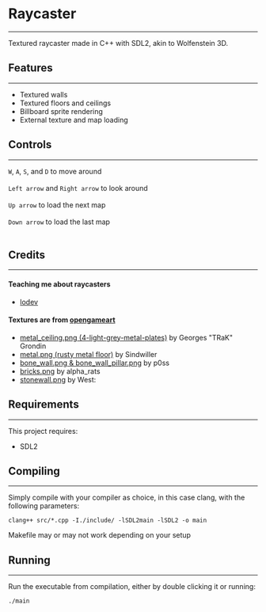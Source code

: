 # Raycaster
***
Textured raycaster made in C++ with SDL2, akin to Wolfenstein 3D.

## Features
***
* Textured walls
* Textured floors and ceilings
* Billboard sprite rendering
* External texture and map loading

## Controls
***
`W`, `A`, `S`, and `D` to move around <br><br>
`Left arrow` and `Right arrow` to look around <br><br>
`Up arrow` to load the next map <br><br>
`Down arrow` to load the last map <br><br>

## Credits
***

#### Teaching me about raycasters

* [lodev](https://lodev.org/cgtutor/raycasting.html)

#### Textures are from [opengameart](https://opengameart.org)

* [metal_ceiling.png (4-light-grey-metal-plates)](https://opengameart.org/content/4-light-grey-metal-plates) by Georges "TRaK" Grondin <br>
* [metal.png (rusty metal floor)](https://opengameart.org/content/rusty-metal-floor-texture) by Sindwiller <br>
* [bone_wall.png & bone_wall_pillar.png](https://opengameart.org/content/skull-wall) by p0ss <br>
* [bricks.png](https://opengameart.org/content/bricks-tiled-texture-64x64) by alpha_rats<br>
* [stonewall.png](https://opengameart.org/node/8041) by West:

## Requirements
***
This project requires:

* SDL2

## Compiling
***
Simply compile with your compiler as choice, in this case clang, with the following parameters:

```
clang++ src/*.cpp -I./include/ -lSDL2main -lSDL2 -o main
```

Makefile may or may not work depending on your setup

## Running
***
Run the executable from compilation, either by double clicking it or running:

```
./main
```